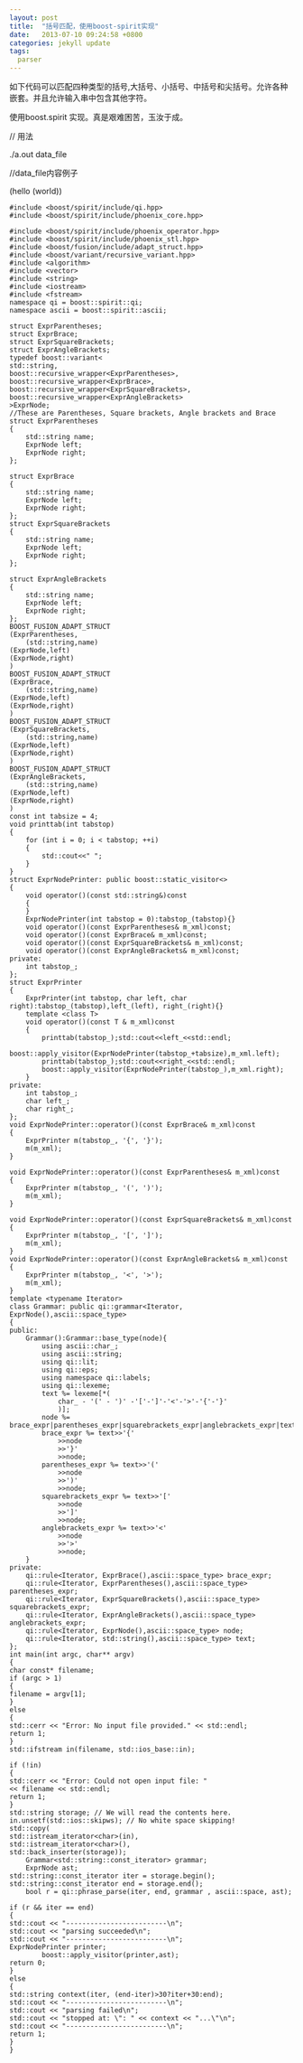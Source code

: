 ```yaml
---
layout: post
title:  "括号匹配，使用boost-spirit实现"
date:   2013-07-10 09:24:58 +0800
categories: jekyll update
tags:
  parser 
---
```

如下代码可以匹配四种类型的括号,大括号、小括号、中括号和尖括号。允许各种嵌套。并且允许输入串中包含其他字符。

使用boost.spirit 实现。真是艰难困苦，玉汝于成。

// 用法

./a.out data_file

//data_file内容例子

(hello (world))


    #include <boost/spirit/include/qi.hpp>
    #include <boost/spirit/include/phoenix_core.hpp>

    #include <boost/spirit/include/phoenix_operator.hpp>
    #include <boost/spirit/include/phoenix_stl.hpp>
    #include <boost/fusion/include/adapt_struct.hpp>
    #include <boost/variant/recursive_variant.hpp>
    #include <algorithm>
    #include <vector>
    #include <string>
    #include <iostream>
    #include <fstream>
    namespace qi = boost::spirit::qi;
    namespace ascii = boost::spirit::ascii;
         
    struct ExprParentheses;
    struct ExprBrace;
    struct ExprSquareBrackets;
    struct ExprAngleBrackets;
    typedef boost::variant<
    std::string,
    boost::recursive_wrapper<ExprParentheses>,
    boost::recursive_wrapper<ExprBrace>,
    boost::recursive_wrapper<ExprSquareBrackets>,
    boost::recursive_wrapper<ExprAngleBrackets>
    >ExprNode;
    //These are Parentheses, Square brackets, Angle brackets and Brace
    struct ExprParentheses
    {
        std::string name;
        ExprNode left;
        ExprNode right;
    };
         
    struct ExprBrace
    {
        std::string name;
        ExprNode left;
        ExprNode right;
    };
    struct ExprSquareBrackets
    {
        std::string name;
        ExprNode left;
        ExprNode right;
    };
         
    struct ExprAngleBrackets
    {
        std::string name;
        ExprNode left;
        ExprNode right;
    };
    BOOST_FUSION_ADAPT_STRUCT
    (ExprParentheses,
        (std::string,name)
    (ExprNode,left)
    (ExprNode,right)
    )
    BOOST_FUSION_ADAPT_STRUCT
    (ExprBrace,
        (std::string,name)
    (ExprNode,left)
    (ExprNode,right)
    )
    BOOST_FUSION_ADAPT_STRUCT
    (ExprSquareBrackets,
        (std::string,name)
    (ExprNode,left)
    (ExprNode,right)
    )
    BOOST_FUSION_ADAPT_STRUCT
    (ExprAngleBrackets,
        (std::string,name)
    (ExprNode,left)
    (ExprNode,right)
    )
    const int tabsize = 4;
    void printtab(int tabstop)
    {
        for (int i = 0; i < tabstop; ++i)
        {
            std::cout<<" ";
        }
    }
    struct ExprNodePrinter: public boost::static_visitor<>
    {
        void operator()(const std::string&)const
        {
        }
        ExprNodePrinter(int tabstop = 0):tabstop_(tabstop){}
        void operator()(const ExprParentheses& m_xml)const;
        void operator()(const ExprBrace& m_xml)const;
        void operator()(const ExprSquareBrackets& m_xml)const;
        void operator()(const ExprAngleBrackets& m_xml)const;
    private:
        int tabstop_;
    };
    struct ExprPrinter
    {
        ExprPrinter(int tabstop, char left, char right):tabstop_(tabstop),left_(left), right_(right){}
        template <class T>
        void operator()(const T & m_xml)const
        {
            printtab(tabstop_);std::cout<<left_<<std::endl;
            boost::apply_visitor(ExprNodePrinter(tabstop_+tabsize),m_xml.left);
            printtab(tabstop_);std::cout<<right_<<std::endl;
            boost::apply_visitor(ExprNodePrinter(tabstop_),m_xml.right);
        }
    private:
        int tabstop_;
        char left_;
        char right_;
    };
    void ExprNodePrinter::operator()(const ExprBrace& m_xml)const
    {
        ExprPrinter m(tabstop_, '{', '}');
        m(m_xml);
    }
         
    void ExprNodePrinter::operator()(const ExprParentheses& m_xml)const
    {
        ExprPrinter m(tabstop_, '(', ')');
        m(m_xml);
    }
         
    void ExprNodePrinter::operator()(const ExprSquareBrackets& m_xml)const
    {
        ExprPrinter m(tabstop_, '[', ']');
        m(m_xml);
    }
    void ExprNodePrinter::operator()(const ExprAngleBrackets& m_xml)const
    {
        ExprPrinter m(tabstop_, '<', '>');
        m(m_xml);
    }
    template <typename Iterator>
    class Grammar: public qi::grammar<Iterator, ExprNode(),ascii::space_type>
    {
    public:
        Grammar():Grammar::base_type(node){
            using ascii::char_;
            using ascii::string;
            using qi::lit;
            using qi::eps;
            using namespace qi::labels;
            using qi::lexeme;
            text %= lexeme[*(
                char_ - '(' - ')' -'['-']'-'<'-'>'-'{'-'}'
                )];
            node %= brace_expr|parentheses_expr|squarebrackets_expr|anglebrackets_expr|text;
            brace_expr %= text>>'{'
                >>node
                >>'}'
                >>node;
            parentheses_expr %= text>>'('
                >>node
                >>')'
                >>node;
            squarebrackets_expr %= text>>'['
                >>node
                >>']'
                >>node;
            anglebrackets_expr %= text>>'<'
                >>node
                >>'>'
                >>node;
        }
    private:
        qi::rule<Iterator, ExprBrace(),ascii::space_type> brace_expr;
        qi::rule<Iterator, ExprParentheses(),ascii::space_type> parentheses_expr;
        qi::rule<Iterator, ExprSquareBrackets(),ascii::space_type> squarebrackets_expr;
        qi::rule<Iterator, ExprAngleBrackets(),ascii::space_type> anglebrackets_expr;
        qi::rule<Iterator, ExprNode(),ascii::space_type> node;
        qi::rule<Iterator, std::string(),ascii::space_type> text;
    };
    int main(int argc, char** argv)
    {
    char const* filename;
    if (argc > 1)
    {
    filename = argv[1];
    }
    else
    {
    std::cerr << "Error: No input file provided." << std::endl;
    return 1;
    }
    std::ifstream in(filename, std::ios_base::in);
         
    if (!in)
    {
    std::cerr << "Error: Could not open input file: "
    << filename << std::endl;
    return 1;
    }
    std::string storage; // We will read the contents here.
    in.unsetf(std::ios::skipws); // No white space skipping!
    std::copy(
    std::istream_iterator<char>(in),
    std::istream_iterator<char>(),
    std::back_inserter(storage));
        Grammar<std::string::const_iterator> grammar;
        ExprNode ast;
    std::string::const_iterator iter = storage.begin();
    std::string::const_iterator end = storage.end();
        bool r = qi::phrase_parse(iter, end, grammar , ascii::space, ast);
         
    if (r && iter == end)
    {
    std::cout << "-------------------------\n";
    std::cout << "parsing succeeded\n";
    std::cout << "-------------------------\n";
    ExprNodePrinter printer;
            boost::apply_visitor(printer,ast);
    return 0;
    }
    else
    {
    std::string context(iter, (end-iter)>30?iter+30:end);
    std::cout << "-------------------------\n";
    std::cout << "parsing failed\n";
    std::cout << "stopped at: \": " << context << "...\"\n";
    std::cout << "-------------------------\n";
    return 1;
    }
    }
